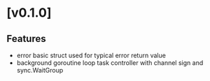 # [v0.1.0]
## Features
- error basic struct used for typical error return value
- background goroutine loop task controller with channel sign and sync.WaitGroup